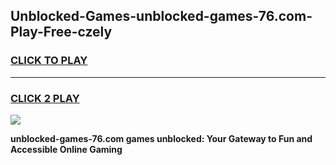 
## Unblocked-Games-unblocked-games-76.com-Play-Free-czely
<h3>
<a href="https://premium76.site?title=unblocked-games-76.com&ref=22A">CLICK TO PLAY</a></h3>
<hr>

<h3>
<a href="https://premium76.site?title=unblocked-games-76.com&ref=22A">CLICK 2 PLAY</a>
  
</h3>

<a href="https://premium76.site?title=unblocked-games-76.com&ref=22A"><img src="https://clearcache.store/games.png"></a>


**unblocked-games-76.com games unblocked: Your Gateway to Fun and Accessible Online Gaming**
